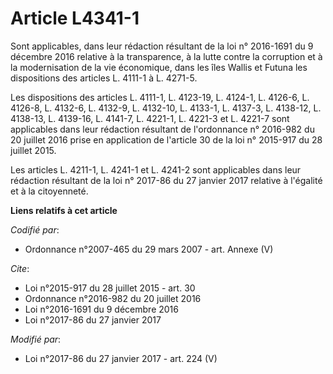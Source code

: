 # Article L4341-1

Sont applicables, dans leur rédaction résultant de la loi n° 2016-1691 du 9 décembre 2016 relative à la transparence, à la
lutte contre la corruption et à la modernisation de la vie économique, dans les îles Wallis et Futuna les dispositions des
articles L. 4111-1 à L. 4271-5. 

Les dispositions des articles L. 4111-1, L. 4123-19, L. 4124-1, L. 4126-6, L. 4126-8, L. 4132-6, L. 4132-9, L. 4132-10, L.
4133-1, L. 4137-3, L. 4138-12, L. 4138-13, L. 4139-16, L. 4141-7, L. 4221-1, L. 4221-3 et L. 4221-7 sont applicables dans
leur rédaction résultant de l'ordonnance n° 2016-982 du 20 juillet 2016 prise en application de l'article 30 de la loi n°
2015-917 du 28 juillet 2015. 

Les articles L. 4211-1, L. 4241-1 et L. 4241-2 sont applicables dans leur rédaction résultant de la loi n° 2017-86 du 27
janvier 2017 relative à l'égalité et à la citoyenneté.

**Liens relatifs à cet article**

_Codifié par_:

  - Ordonnance n°2007-465 du 29 mars 2007 - art. Annexe (V)

_Cite_:

  - Loi n°2015-917 du 28 juillet 2015 - art. 30
  - Ordonnance n°2016-982 du 20 juillet 2016
  - Loi n°2016-1691 du 9 décembre 2016
  - Loi n°2017-86 du 27 janvier 2017

_Modifié par_:

  - Loi n°2017-86 du 27 janvier 2017 - art. 224 (V)
